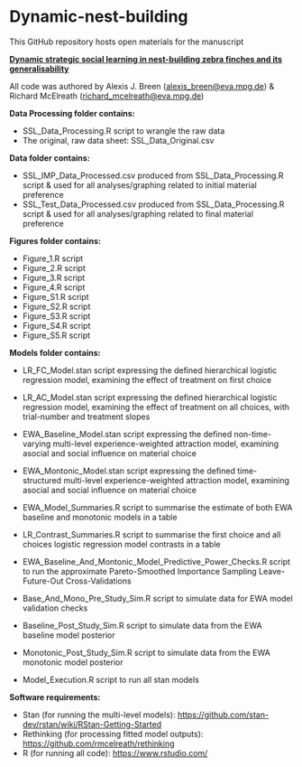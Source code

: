 # Dynamic-nest-building

This GitHub repository hosts open materials for the manuscript

[**Dynamic strategic social learning in nest-building zebra finches and its generalisability**](https://www.biorxiv.org/content/10.1101/2025.06.06.658225v1)

All code was authored by Alexis J. Breen (alexis_breen@eva.mpg.de) & Richard McElreath (‍richard_mcelreath@eva.mpg.de)

**Data Processing folder contains:**

- SSL_Data_Processing.R script to wrangle the raw data
- The original, raw data sheet: SSL_Data_Original.csv

**Data folder contains:**
 
- SSL_IMP_Data_Processed.csv produced from SSL_Data_Processing.R script & used for all analyses/graphing related to initial material preference
- SSL_Test_Data_Processed.csv produced from SSL_Data_Processing.R script & used for all analyses/graphing related to final material preference

**Figures folder contains:**

- Figure_1.R script 
- Figure_2.R script
- Figure_3.R script
- Figure_4.R script
- Figure_S1.R script 
- Figure_S2.R script
- Figure_S3.R script
- Figure_S4.R script
- Figure_S5.R script

**Models folder contains:**

- LR_FC_Model.stan script expressing the defined hierarchical logistic regression model, examining the effect of treatment on first choice
- LR_AC_Model.stan script expressing the defined hierarchical logistic regression model, examining the effect of treatment on all choices, with trial-number and treatment slopes

- EWA_Baseline_Model.stan script expressing the defined non-time-varying multi-level experience-weighted attraction model, examining asocial and social influence on material choice
- EWA_Montonic_Model.stan script expressing the defined time-structured multi-level experience-weighted attraction model, examining asocial and social influence on material choice
- EWA_Model_Summaries.R script to summarise the estimate of both EWA baseline and monotonic models in a table
- LR_Contrast_Summaries.R script to summarise the first choice and all choices logistic regression model contrasts in a table

- EWA_Baseline_And_Montonic_Model_Predictive_Power_Checks.R script to run the approximate Pareto-Smoothed Importance Sampling Leave-Future-Out Cross-Validations

- Base_And_Mono_Pre_Study_Sim.R script to simulate data for EWA model validation checks
- Baseline_Post_Study_Sim.R script to simulate data from the EWA baseline model posterior
- Monotonic_Post_Study_Sim.R script to simulate data from the EWA monotonic model posterior

- Model_Execution.R script to run all stan models

**Software requirements:**

- Stan (for running the multi-level models): https://github.com/stan-dev/rstan/wiki/RStan-Getting-Started
- Rethinking (for processing fitted model outputs): https://github.com/rmcelreath/rethinking
- R (for running all code): https://www.rstudio.com/
